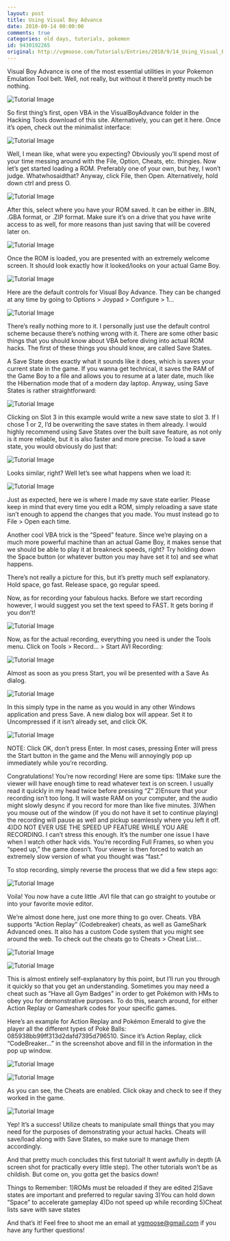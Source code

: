 ```yaml
---
layout: post
title: Using Visual Boy Advance
date: 2010-09-14 00:00:00
comments: true
categories: old days, tutorials, pokemon
id: 9430192265
original: http://vgmoose.com/Tutorials/Entries/2010/9/14_Using_Visual_Boy_Advance.html
---
```


Visual Boy Advance is one of the most essential utilities in your Pokemon Emulation Tool belt. Well, not really, but without it there’d pretty much be nothing.

![Tutorial Image](shapeimage_2.png)

So first thing’s first, open VBA in the VisualBoyAdvance folder in the Hacking Tools download of this site. Alternatively, you can get it here. Once it’s open, check out the minimalist interface:

![Tutorial Image](Screen%20shot%202010-09-14%20at%203.51.16%20PM.png)

Well, I mean like, what were you expecting? Obviously you’ll spend most of your time messing around with the File, Option, Cheats, etc. thingies. Now let’s get started loading a ROM. Preferably one of your own, but hey, I won’t judge. Whatwhosaidthat? Anyway, click File, then Open. Alternatively, hold down ctrl and press O.

![Tutorial Image](droppedImage.png)

After this, select where you have your ROM saved. It can be either in .BIN, .GBA format, or .ZIP format. Make sure it’s on a drive that you have write access to as well, for more reasons than just saving that will be covered later on.

![Tutorial Image](droppedImage_1.png)

Once the ROM is loaded, you are presented with an extremely welcome screen. It should look exactly how it looked/looks on your actual Game Boy.

![Tutorial Image](droppedImage_2.png)

Here are the default controls for Visual Boy Advance. They can be changed at any time by going to Options > Joypad > Configure > 1...

![Tutorial Image](droppedImage_3.png)

There’s really nothing more to it. I personally just use the default control scheme because there’s nothing wrong with it. There are some other basic things that you should know about VBA before diving into actual ROM hacks. The first of these things you should know, are called Save States.

A Save State does exactly what it sounds like it does, which is saves your current state in the game. If you wanna get technical, it saves the RAM of the Game Boy to a file and allows you to resume at a later date, much like the Hibernation mode that of a modern day laptop. Anyway, using Save States is rather straightforward:

![Tutorial Image](droppedImage_4.png)
 
Clicking on Slot 3 in this example would write a new save state to slot 3. If I chose 1 or 2, I’d be overwriting the save states in them already. I would highly recommend using Save States over the built save feature, as not only is it more reliable, but it is also faster and more precise. To load a save state, you would obviously do just that:

![Tutorial Image](droppedImage_5.png)

Looks similar, right? Well let’s see what happens when we load it:

![Tutorial Image](droppedImage_6.png)

Just as expected, here we is where I made my save state earlier. Please keep in mind that every time you edit a ROM, simply reloading a save state isn’t enough to append the changes that you made. You must instead go to File > Open each time.

Another cool VBA trick is the “Speed” feature. Since we’re playing on a much more powerful machine than an actual Game Boy, it makes sense that we should be able to play it at breakneck speeds, right? Try holding down the Space button (or whatever button you may have set it to) and see what happens.

There’s not really a picture for this, but it’s pretty much self explanatory. Hold space, go fast. Release space, go regular speed.

Now, as for recording your fabulous hacks. Before we start recording however, I would suggest you set the text speed to FAST. It gets boring if you don’t!

![Tutorial Image](droppedImage_7.png)

Now, as for the actual recording, everything you need is under the Tools menu. Click on Tools > Record... > Start AVI Recording:

![Tutorial Image](droppedImage_8.png)

Almost as soon as you press Start, you wil be presented with a Save As dialog. 

![Tutorial Image](droppedImage_9.png)

In this simply type in the name as you would in any other Windows application and press Save. A new dialog box will appear. Set it to Uncompressed if it isn’t already set, and click OK.

![Tutorial Image](droppedImage_10.png)
 
NOTE: Click OK, don’t press Enter. In most cases, pressing Enter will press the Start button in the game and the Menu will annoyingly pop up immediately while you’re recording.

Congratulations! You’re now recording! Here are some tips:
1)Make sure the viewer will have enough time to read whatever text is on screen. I usually read it quickly in my head twice before pressing “Z”
2)Ensure that your recording isn’t too long. It will waste RAM on your computer, and the audio might slowly desync if you record for more than like five minutes.
3)When you mouse out of the window (if you do not have it set to continue playing) the recording will pause as well and pickup seamlessly where you left it off.
4)DO NOT EVER USE THE SPEED UP FEATURE WHILE YOU ARE RECORDING. I can’t stress this enough. It’s the number one issue I have when I watch other hack vids. You’re recording Full Frames, so when you “speed up,” the game doesn’t. Your viewer is then forced to watch an extremely slow version of what you thought was “fast.”

To stop recording, simply reverse the process that we did a few steps ago:

![Tutorial Image](droppedImage_11.png)

Voila! You now have a cute little .AVI file that can go straight to youtube or into your favorite movie editor.

We’re almost done here, just one more thing to go over. Cheats. VBA supports “Action Replay” (Codebreaker) cheats, as well as GameShark Advanced ones. It also has a custom Code system that you might see around the web. To check out the cheats go to Cheats > Cheat List...

![Tutorial Image](droppedImage_12.png)

![Tutorial Image](droppedImage_13.png)

This is almost entirely self-explanatory by this point, but I’ll run you through it quickly so that you get an understanding. Sometimes you may need a cheat such as “Have all Gym Badges” in order to get Pokémon with HMs to obey you for demonstrative purposes. To do this, search around, for either Action Replay or Gameshark codes for your specific games.

Here’s an example for Action Replay and Pokémon Emerald to give the player all the different types of Poké Balls: 085938bb99ff313d2dafd7395d796510. Since it’s Action Replay, click “CodeBreaker...” in the screenshot above and fill in the information in the pop up window.

![Tutorial Image](droppedImage_14.png)

![Tutorial Image](droppedImage_15.png)

As you can see, the Cheats are enabled. Click okay and check to see if they worked in the game.

![Tutorial Image](droppedImage_16.png)

Yep! It’s a success! Utilize cheats to manipulate small things that you may need for the purposes of demonstrating your actual hacks. Cheats will save/load along with Save States, so make sure to manage them accordingly.

And that pretty much concludes this first tutorial! It went awfully in depth (A screen shot for practically every little step). The other tutorials won’t be as childish. But come on, you gotta get the basics down!

Things to Remember:
1)ROMs must be reloaded if they are edited
2)Save states are important and preferred to regular saving
3)You can hold down “Space” to accelerate gameplay
4)Do not speed up while recording
5)Cheat lists save with save states

And that’s it! Feel free to shoot me an email at vgmoose@gmail.com if you have any further questions!